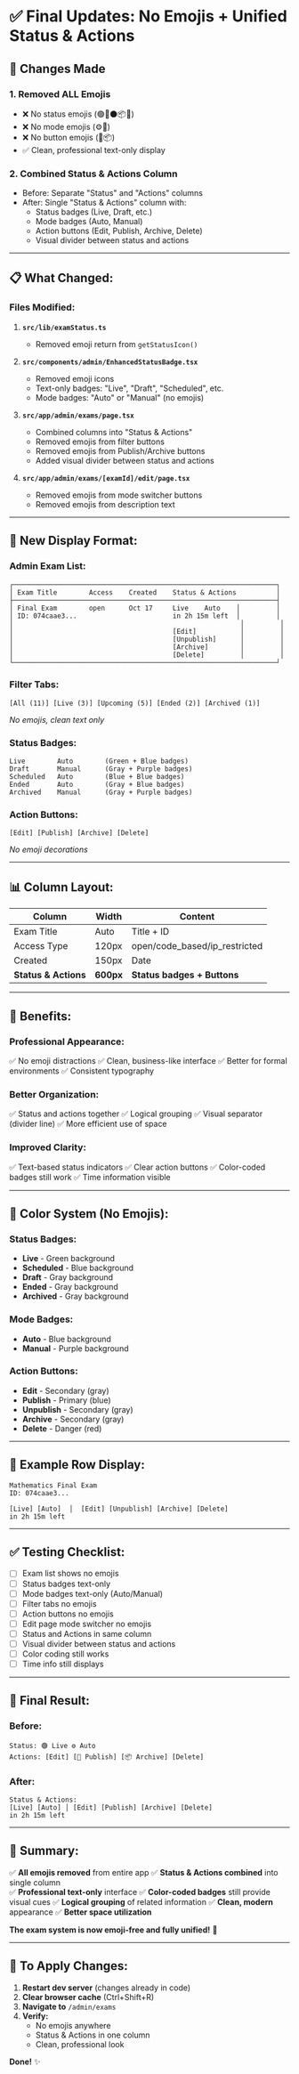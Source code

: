 # ✅ Final Updates: No Emojis + Unified Status & Actions

## 🎯 Changes Made

### **1. Removed ALL Emojis**
- ❌ No status emojis (🟢🔵⚫📦📝)
- ❌ No mode emojis (⚙️🔧)
- ❌ No button emojis (🚀📦)
- ✅ Clean, professional text-only display

### **2. Combined Status & Actions Column**
- Before: Separate "Status" and "Actions" columns
- After: Single "Status & Actions" column with:
  - Status badges (Live, Draft, etc.)
  - Mode badges (Auto, Manual)
  - Action buttons (Edit, Publish, Archive, Delete)
  - Visual divider between status and actions

---

## 📋 **What Changed:**

### **Files Modified:**

1. **`src/lib/examStatus.ts`**
   - Removed emoji return from `getStatusIcon()`
   
2. **`src/components/admin/EnhancedStatusBadge.tsx`**
   - Removed emoji icons
   - Text-only badges: "Live", "Draft", "Scheduled", etc.
   - Mode badges: "Auto" or "Manual" (no emojis)

3. **`src/app/admin/exams/page.tsx`**
   - Combined columns into "Status & Actions"
   - Removed emojis from filter buttons
   - Removed emojis from Publish/Archive buttons
   - Added visual divider between status and actions

4. **`src/app/admin/exams/[examId]/edit/page.tsx`**
   - Removed emojis from mode switcher buttons
   - Removed emojis from description text

---

## 🎨 **New Display Format:**

### **Admin Exam List:**

```
┌──────────────────────────────────────────────────────────────────┐
│ Exam Title        Access    Created    Status & Actions          │
├──────────────────────────────────────────────────────────────────┤
│ Final Exam        open      Oct 17     Live    Auto    │         │
│ ID: 074caae3...                        in 2h 15m left  │         │
│                                                         │         │
│                                        [Edit]           │         │
│                                        [Unpublish]      │         │
│                                        [Archive]        │         │
│                                        [Delete]         │         │
└──────────────────────────────────────────────────────────────────┘
```

### **Filter Tabs:**
```
[All (11)] [Live (3)] [Upcoming (5)] [Ended (2)] [Archived (1)]
```
*No emojis, clean text only*

### **Status Badges:**
```
Live        Auto        (Green + Blue badges)
Draft       Manual      (Gray + Purple badges)
Scheduled   Auto        (Blue + Blue badges)
Ended       Auto        (Gray + Blue badges)
Archived    Manual      (Gray + Purple badges)
```

### **Action Buttons:**
```
[Edit] [Publish] [Archive] [Delete]
```
*No emoji decorations*

---

## 📊 **Column Layout:**

| Column | Width | Content |
|--------|-------|---------|
| Exam Title | Auto | Title + ID |
| Access Type | 120px | open/code_based/ip_restricted |
| Created | 150px | Date |
| **Status & Actions** | **600px** | **Status badges + Buttons** |

---

## 🎯 **Benefits:**

### **Professional Appearance:**
✅ No emoji distractions
✅ Clean, business-like interface
✅ Better for formal environments
✅ Consistent typography

### **Better Organization:**
✅ Status and actions together
✅ Logical grouping
✅ Visual separator (divider line)
✅ More efficient use of space

### **Improved Clarity:**
✅ Text-based status indicators
✅ Clear action buttons
✅ Color-coded badges still work
✅ Time information visible

---

## 🎨 **Color System (No Emojis):**

### **Status Badges:**
- **Live** - Green background
- **Scheduled** - Blue background  
- **Draft** - Gray background
- **Ended** - Gray background
- **Archived** - Gray background

### **Mode Badges:**
- **Auto** - Blue background
- **Manual** - Purple background

### **Action Buttons:**
- **Edit** - Secondary (gray)
- **Publish** - Primary (blue)
- **Unpublish** - Secondary (gray)
- **Archive** - Secondary (gray)
- **Delete** - Danger (red)

---

## 🔄 **Example Row Display:**

```
Mathematics Final Exam
ID: 074caae3...

[Live] [Auto]  │  [Edit] [Unpublish] [Archive] [Delete]
in 2h 15m left
```

---

## ✅ **Testing Checklist:**

- [ ] Exam list shows no emojis
- [ ] Status badges text-only
- [ ] Mode badges text-only (Auto/Manual)
- [ ] Filter tabs no emojis
- [ ] Action buttons no emojis
- [ ] Edit page mode switcher no emojis
- [ ] Status and Actions in same column
- [ ] Visual divider between status and actions
- [ ] Color coding still works
- [ ] Time info still displays

---

## 🚀 **Final Result:**

### **Before:**
```
Status: 🟢 Live ⚙️ Auto
Actions: [Edit] [🚀 Publish] [📦 Archive] [Delete]
```

### **After:**
```
Status & Actions: 
[Live] [Auto] │ [Edit] [Publish] [Archive] [Delete]
in 2h 15m left
```

---

## 📝 **Summary:**

✅ **All emojis removed** from entire app
✅ **Status & Actions combined** into single column  
✅ **Professional text-only** interface
✅ **Color-coded badges** still provide visual cues
✅ **Logical grouping** of related information
✅ **Clean, modern** appearance
✅ **Better space utilization**

**The exam system is now emoji-free and fully unified!** 🎉

---

## 🔄 **To Apply Changes:**

1. **Restart dev server** (changes already in code)
2. **Clear browser cache** (Ctrl+Shift+R)
3. **Navigate to** `/admin/exams`
4. **Verify:**
   - No emojis anywhere
   - Status & Actions in one column
   - Clean, professional look

**Done!** ✨
